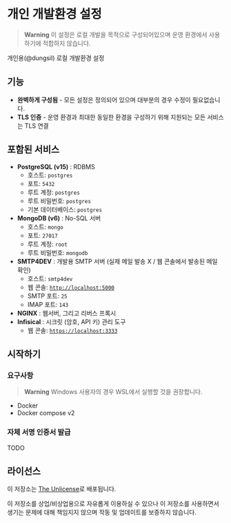 # 개인 개발환경 설정
> **Warning**
> 이 설정은 로컬 개발을 목적으로 구성되어있으며 운영 환경에서 사용하기에 적합하지 않습니다.

개인용(@dungsil) 로컬 개발환경 설정

## 기능
 - **완벽하게 구성됨** - 모든 설정은 정의되어 있으며 대부분의 경우 수정이 필요없습니다.
 - **TLS 인증** - 운영 환경과 최대한 동일한 환경을 구성하기 위해 지원되는 모든 서비스는 TLS 연결

## 포함된 서비스
 - **PostgreSQL (v15)** : RDBMS
    * 호스트: `postgres`
    * 포트: `5432`
    * 루트 계정: `postgres`
    * 루트 비밀번호: `postgres`
    * 기본 데이터베이스: `postgres`
 - **MongoDB (v6)** : No-SQL 서버
    * 호스트: `mongo`
    * 포트: `27017`
    * 루트 계정: `root`
    * 루트 비밀번호: `mongodb`
 - **SMTP4DEV** : 개발용 SMTP 서버 (실제 메일 발송 X / 웹 콘솔에서 발송된 메일 확인)
    * 호스트: `smtp4dev`
    * 웹 콘솔: [`http://localhost:5000`](http://localhost:5000)
    * SMTP 포트: `25`
    * IMAP 포트: `143`
 - **NGINX** : 웹서버, 그리고 리버스 프록시
 - **Infisical** : 시크릿 (암호, API 키) 관리 도구
    * 웹 콘솔: [`https://localhost:3333`](https://localhost:3333)

## 시작하기

### 요구사항
> **Warning**
> Windows 사용자의 경우 WSL에서 실행할 것을 권장합니다.
 - Docker
 - Docker compose v2

### 자체 서명 인증서 발급
TODO

## 라이선스
이 저장소는 [The Unlicense](https://choosealicense.com/licenses/unlicense/)로 배포됩니다.

이 저장소를 상업/비상업용으로 자유롭게 이용하실 수 있으나 이 저장소를 사용하면서 생기는 문제에 대해 책임지지 않으며 작동 및 업데이트를 보증하지 않습니다.

